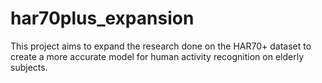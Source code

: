 # har70plus_expansion
This project aims to expand the research done on the HAR70+ dataset to create a more accurate model for human activity recognition on elderly subjects.
